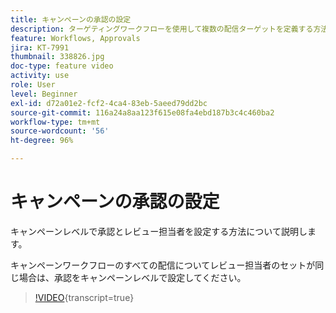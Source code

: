 ```yaml
---
title: キャンペーンの承認の設定
description: ターゲティングワークフローを使用して複数の配信ターゲットを定義する方法について説明します。
feature: Workflows, Approvals
jira: KT-7991
thumbnail: 338826.jpg
doc-type: feature video
activity: use
role: User
level: Beginner
exl-id: d72a01e2-fcf2-4ca4-83eb-5aeed79dd2bc
source-git-commit: 116a24a8aa123f615e08fa4ebd187b3c4c460ba2
workflow-type: tm+mt
source-wordcount: '56'
ht-degree: 96%

---
```


# キャンペーンの承認の設定

キャンペーンレベルで承認とレビュー担当者を設定する方法について説明します。  

キャンペーンワークフローのすべての配信についてレビュー担当者のセットが同じ場合は、承認をキャンペーンレベルで設定してください。

>[!VIDEO](https://video.tv.adobe.com/v/338826?quality=12&learn=on){transcript=true}
